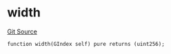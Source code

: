 # width
[Git Source](https://github.com/lidofinance/community-staking-module/blob/86cbb28dad521bfac5576c8a7b405bc33b32f44d/src/lib/GIndex.sol)


```solidity
function width(GIndex self) pure returns (uint256);
```

